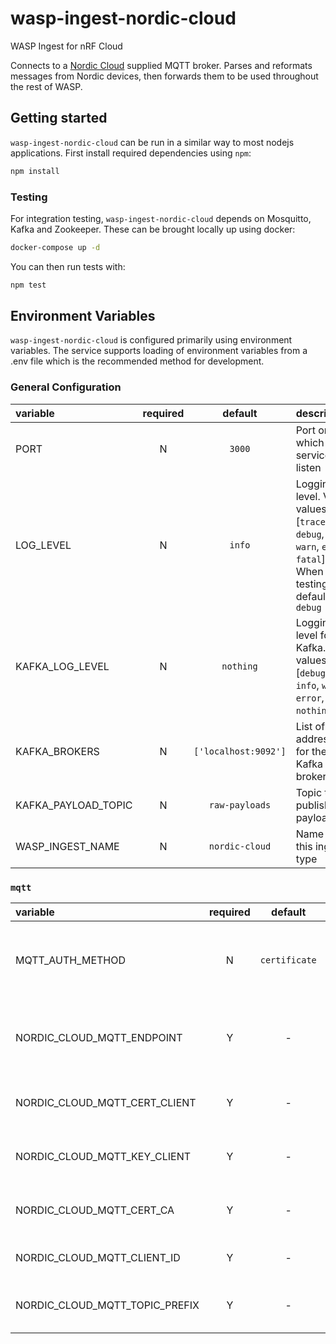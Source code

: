 # wasp-ingest-nordic-cloud

WASP Ingest for nRF Cloud

Connects to a [Nordic Cloud](https://nrfcloud.com/) supplied MQTT broker. Parses and reformats messages from Nordic devices, then forwards them to be used throughout the rest of WASP.

## Getting started

`wasp-ingest-nordic-cloud` can be run in a similar way to most nodejs applications. First install required dependencies using `npm`:

```sh
npm install
```

### Testing

For integration testing, `wasp-ingest-nordic-cloud` depends on Mosquitto, Kafka and Zookeeper. These can be brought locally up using docker:

```sh
docker-compose up -d
```

You can then run tests with:

```sh
npm test
```

## Environment Variables

`wasp-ingest-nordic-cloud` is configured primarily using environment variables. The service supports loading of environment variables from a .env file which is the recommended method for development.

### General Configuration

| variable            | required |       default        | description                                                                                                           |
| :------------------ | :------: | :------------------: | :-------------------------------------------------------------------------------------------------------------------- |
| PORT                |    N     |        `3000`        | Port on which the service will listen                                                                                 |
| LOG_LEVEL           |    N     |        `info`        | Logging level. Valid values are [`trace`, `debug`, `info`, `warn`, `error`, `fatal`]. When testing, default = `debug` |
| KAFKA_LOG_LEVEL     |    N     |      `nothing`       | Logging level for Kafka. Valid values are [`debug`, `info`, `warn`, `error`, `nothing`]                               |
| KAFKA_BROKERS       |    N     | `['localhost:9092']` | List of addresses for the Kafka brokers                                                                               |
| KAFKA_PAYLOAD_TOPIC |    N     |    `raw-payloads`    | Topic to publish payloads to                                                                                          |
| WASP_INGEST_NAME    |    N     |    `nordic-cloud`    | Name of this ingest type                                                                                              |

### `mqtt`

| variable                       | required |    default    | description                                                                                                        |
| :----------------------------- | :------: | :-----------: | :----------------------------------------------------------------------------------------------------------------- |
| MQTT_AUTH_METHOD               |    N     | `certificate` | Authorisation method for MQTT connection. Valid values are [`certificate`, `none`]. When testing, default = `none` |
| NORDIC_CLOUD_MQTT_ENDPOINT     |    Y     |       -       | Endpoint for Nordic Cloud MQTT broker. When testing, default = `mqtt://localhost:1883` (Mosquitto)                 |
| NORDIC_CLOUD_MQTT_CERT_CLIENT  |    Y     |       -       | Client certificate for TLS connection to Nordic Cloud MQTT broker                                                  |
| NORDIC_CLOUD_MQTT_KEY_CLIENT   |    Y     |       -       | Private client key for TLS connection to Nordic Cloud MQTT broker                                                  |
| NORDIC_CLOUD_MQTT_CERT_CA      |    Y     |       -       | Server certificate (CA) for TLS connection to Nordic Cloud MQTT broker                                             |
| NORDIC_CLOUD_MQTT_CLIENT_ID    |    Y     |       -       | Client identifier for the Nordic Cloud MQTT broker                                                                 |
| NORDIC_CLOUD_MQTT_TOPIC_PREFIX |    Y     |       -       | Prefix for all topics when subscribing to Nordic Cloud MQTT broker                                                 |
